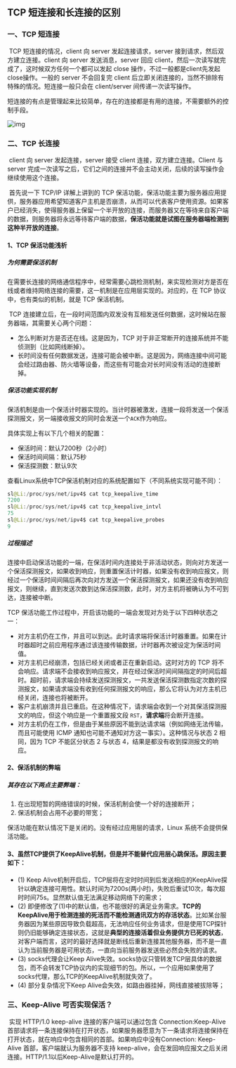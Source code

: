 ## TCP 短连接和长连接的区别

### 一、TCP 短连接

​	TCP 短连接的情况，client 向 server 发起连接请求，server 接到请求，然后双方建立连接。client 向 server 发送消息，server 回应 client，然后一次读写就完成了，这时候双方任何一个都可以发起 close 操作，不过一般都是client先发起close操作。一般的 server 不会回复完 client 后立即关闭连接的，当然不排除有特殊的情况。短连接一般只会在 client/server 间传递一次读写操作。

​	短连接的有点是管理起来比较简单，存在的连接都是有用的连接，不需要额外的控制手段。

![img](https://images2017.cnblogs.com/blog/824490/201802/824490-20180204195225623-1975335164.png)

### 二、TCP 长连接

​	client 向 server 发起连接，server 接受 client 连接，双方建立连接。Client 与 server 完成一次读写之后，它们之间的连接并不会主动关闭，后续的读写操作会继续使用这个连接。

​	首先说一下 TCP/IP 详解上讲到的 TCP 保活功能，保活功能主要为服务器应用提供，服务器应用希望知道客户主机是否崩溃，从而可以代表客户使用资源。如果客户已经消失，使得服务器上保留一个半开放的连接，而服务器又在等待来自客户端的数据，则服务器将永远等待客户端的数据，**保活功能就是试图在服务器端检测到这种半开放的连接**。

#### 1、TCP 保活功能浅析

##### 为何需要保活机制

​	在需要长连接的网络通信程序中，经常需要心跳检测机制，来实现检测对方是否在线或者维持网络连接的需要，这一机制是在应用层实现的。对应的，在 TCP 协议中，也有类似的机制，就是 TCP 保活机制。

​	TCP 连接建立后，在一段时间范围内双发没有互相发送任何数据，这时候站在服务器端，其需要关心两个问题：

- 怎么判断对方是否还在线。这是因为，TCP 对于非正常断开的连接系统并不能侦测到（比如网线断掉）。
- 长时间没有任何数据发送，连接可能会被中断。这是因为，网络连接中间可能会经过路由器、防火墙等设备，而这些有可能会对长时间没有活动的连接断掉。

##### 保活功能实现机制

​	保活机制是由一个保活计时器实现的。当计时器被激发，连接一段将发送一个保活探测报文，另一端接收报文的同时会发送一个`ACK`作为响应。

具体实现上有以下几个相关的配置：

- 保活时间：默认7200秒（2小时）
- 保活时间间隔：默认75秒
- 保活探测数：默认9次

查看Linux系统中TCP保活机制对应的系统配置如下（不同系统实现可能不同）：

```java
sl@Li:/proc/sys/net/ipv4$ cat tcp_keepalive_time 
7200
sl@Li:/proc/sys/net/ipv4$ cat tcp_keepalive_intvl 
75
sl@Li:/proc/sys/net/ipv4$ cat tcp_keepalive_probes 
9
```

##### 过程描述

​	连接中启动保活功能的一端，在保活时间内连接处于非活动状态，则向对方发送一个保活探测报文，如果收到响应，则重置保活计时器，如果没有收到响应报文，则经过一个保活时间间隔后再次向对方发送一个保活探测报文，如果还没有收到响应报文，则继续，直到发送次数到达保活探测数，此时，对方主机将被确认为不可到达，连接被中断。

TCP 保活功能工作过程中，开启该功能的一端会发现对方处于以下四种状态之一：

- 对方主机仍在工作，并且可以到达。此时请求端将保活计时器重置。如果在计时器超时之前应用程序通过该连接传输数据，计时器再次被设定为保活时间值。
- 对方主机已经崩溃，包括已经关闭或者正在重新启动。这时对方的 TCP 将不会响应。请求端不会接收到响应报文，并在经过保活时间间隔指定的时间后超时。超时前，请求端会持续发送探测报文，一共发送保活探测数指定次数的探测报文，如果请求端没有收到任何探测报文的响应，那么它将认为对方主机已经关闭，连接也将被断开。
- 客户主机崩溃并且已重启。在这种情况下，请求端会收到一个对其保活探测报文的响应，但这个响应是一个重置报文段 `RST`，**请求端**将会断开连接。
- 对方主机仍在工作，但是由于某些原因不能到达请求端（例如网络无法传输，而且可能使用 ICMP 通知也可能不通知对方这一事实）。这种情况与状态 2 相同，因为 TCP 不能区分状态 2 与状态 4，结果是都没有收到探测报文的响应。

#### 2、保活机制的弊端

##### 其存在以下两点主要弊端：

1. 在出现短暂的网络错误的时候，保活机制会使一个好的连接断开；
2. 保活机制会占用不必要的带宽；

保活功能在默认情况下是关闭的。没有经过应用层的请求，Linux 系统不会提供保活功能。

#### 3、虽然TCP提供了KeepAlive机制，但是并不能替代应用层心跳保活。原因主要如下：

- (1) Keep Alive机制开启后，TCP层将在定时时间到后发送相应的KeepAlive探针以确定连接可用性。默认时间为7200s(两小时)，失败后重试10次，每次超时时间75s。显然默认值无法满足移动网络下的需求；
- (2) 即便修改了(1)中的默认值，也不能很好的满足业务需求。**TCP的KeepAlive用于检测连接的死活而不能检测通讯双方的存活状态**。比如某台服务器因为某些原因导致负载超高，无法响应任何业务请求，但是使用TCP探针则仍旧能够确定连接状态，这就是**典型的连接活着但业务提供方已死的状态**，对客户端而言，这时的最好选择就是断线后重新连接其他服务器，而不是一直认为当前服务器是可用状态，一直向当前服务器发送些必然会失败的请求。
- (3) socks代理会让Keep Alive失效。socks协议只管转发TCP层具体的数据包，而不会转发TCP协议内的实现细节的包。所以，一个应用如果使用了socks代理，那么TCP的KeepAlive机制就失效了。
- (4) 部分复杂情况下Keep Alive会失效，如路由器挂掉，网线直接被拔除等；



### 三、Keep-Alive 可否实现保活？

​	实现 HTTP/1.0 keep-alive 连接的客户端可以通过包含 Connection:Keep-Alive 首部请求将一条连接保持在打开状态，如果服务器愿意为下一条请求将连接保持在打开状态，就在响应中包含相同的首部。如果响应中没有Connection: Keep-Alive 首部，客户端就认为服务器不支持 keep-alive，会在发回响应报文之后关闭连接。HTTP/1.1以后Keep-Alive是默认打开的。